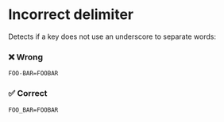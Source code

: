 # Incorrect delimiter

Detects if a key does not use an underscore to separate words:

### ❌ Wrong

```env
FOO-BAR=FOOBAR
```

### ✅ Correct

```env
FOO_BAR=FOOBAR
```
